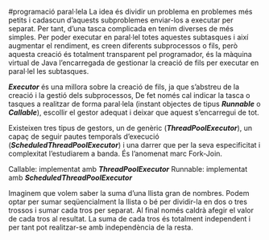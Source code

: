 #programació paral·lela
La idea és dividir un problema en problemes més petits i cadascun d’aquests subproblemes
enviar-los a executar per separat. Per tant, d’una tasca complicada en tenim
diverses de més simples. 
Per poder executar en paral·lel totes aquestes subtasques
i així augmentar el rendiment, es creen diferents subprocessos o fils, però aquesta
creació és totalment transparent pel programador, és la màquina virtual de Java
l’encarregada de gestionar la creació de fils per executar en paral·lel les subtasques.

***Executor*** és una millora sobre la creació de fils, ja que s’abstreu de la creació i la
gestió dels subprocessos, De fet només cal indicar la tasca o tasques a realitzar de
forma paral·lela (instant objectes de tipus ***Runnable*** o ***Callable***), escollir el gestor
adequat i deixar que aquest s’encarregui de tot.

Existeixen tres tipus de gestors, un de genèric (***ThreadPoolExecutor***), 
un capaç de seguir pautes temporals d’execució (***ScheduledThreadPoolExecutor***) i una darrer que per la seva especificitat i 
complexitat l’estudiarem a banda. És l’anomenat marc Fork-Join.

Callable: implementat amb ***ThreadPoolExecutor***
Runnable: implementat amb ***ScheduledThreadPoolExecutor***

Imaginem que volem saber la suma d’una
llista gran de nombres. Podem optar per sumar seqüencialment la llista o bé per
dividir-la en dos o tres trossos i sumar cada tros per separat.
Al final només
caldrà afegir el valor de cada tros al resultat. La suma de cada tros és totalment
independent i per tant pot realitzar-se amb independència de la resta.




